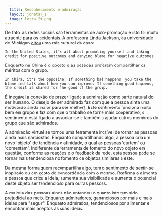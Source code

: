 ```yaml
---
  title: Reconhecimento e admiração
  layout: jonatas_1
  image: letra-29.png
---
```


De fato, as redes sociais são ferramentas de auto-promoção e isto foi muito atraente para os ocidentais. A professora Linda Jackson, da universidade de Michigan [citou][diferenca-ocidente-oriente] uma raiz cultural do caso:

    In the United States, it's all about promoting yourself and taking credit for positive outcomes and denying blame for negative outcomes

Enquanto na China é o oposto e as pessoas preferem compartilhar os méritos com o grupo.

    In China, it's the opposite. If something bad happens, you take the blame and talk about how you can improve. If something good happens, the credit is shared for the good of the group.

É inegável a conexão de prazer ligado a admiração como parte natural do ser humano. O desejo de ser admirado faz com que a pessoa sinta uma motivação ainda maior para ser melhor[1][admiracao]. Este sentimento funciona muito bem em grupo e faz com que o trabalho se torne mais cooperativo, o sentimento está ligado a associar-se e também a ajudar outros membros do grupo que são admirados.

A admiracão virtual se tornou uma ferramenta incrível de tornar as pessoas ainda mais narcisistas. Enquanto compartilhando algo, a pessoa cria um novo 'objeto' de tendência e afinidade, o qual as pessoas 'curtem' ou 'comentam'. Indiferente da ferramenta de fomento do novo objeto em questão, conforme as reações e o feedback da rede, esta pessoa pode se tornar mais tendenciosa no fomento de objetos similares a este.

Da mesma forma quem recompartilha algo, tem o sentimento de sentir-se inspirado ou em gesto de concordância com o mesmo. Reafirma a alimenta a pessoa que criou a ideia, aumenta sua visibilidade e aumenta o potencial deste objeto ser tendencioso para outras pessoas.

A maioria das pessoas ainda não entendeu o quanto isto tem sido prejudicial ao meio. Enquanto admiradores, gananciosos por mais e mais ideias para "seguir". Enquanto admirados, tendenciosos por alimentar e encontrar mais adeptos às suas ideias.


[internet-activismo]: http://en.wikipedia.org/wiki/Internet_activism
[facebook-effects-on-kids]: http://www.sciencedaily.com/releases/2011/08/110806203538.htm
[diferenca-ocidente-oriente]: http://www.sciencedaily.com/releases/2013/02/130207114920.htm
[admiracao]: http://en.wikipedia.org/wiki/Admiration
[diferenca-ocidente-oriente]: http://www.sciencedaily.com/releases/2013/02/130207114920.htm
